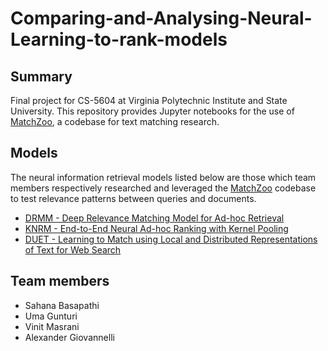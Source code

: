 # Comparing-and-Analysing-Neural-Learning-to-rank-models

## Summary
Final project for CS-5604 at Virginia Polytechnic Institute and State University. This repository provides Jupyter notebooks for the use of <a href="https://github.com/NTMC-Community/MatchZoo">MatchZoo</a>, a codebase for text matching research.

## Models
The neural information retrieval models listed below are those which team members respectively researched and leveraged the <a href="https://github.com/NTMC-Community/MatchZoo">MatchZoo</a> codebase to test relevance patterns between queries and documents.
<ul>
    <li>
        <a href="http://www.bigdatalab.ac.cn/~gjf/papers/2016/CIKM2016a_guo.pdf">DRMM - Deep Relevance Matching Model for Ad-hoc Retrieval</a>
    </li>
    <li>
        <a href="https://arxiv.org/abs/1706.06613">KNRM - End-to-End Neural Ad-hoc Ranking with Kernel Pooling</a>
    </li>
    <li>
        <a href="https://dl.acm.org/doi/pdf/10.1145/3038912.3052579"> DUET - Learning to Match using Local and Distributed Representations of Text for Web Search</a>
    </li>
</ul>

## Team members
<ul>
    <li>Sahana Basapathi</li>
    <li>Uma Gunturi</li>
    <li>Vinit Masrani</li>
    <li>Alexander Giovannelli</li>
</ul>